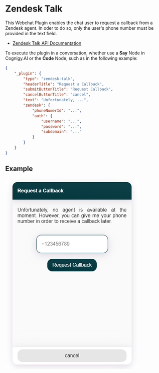 # Zendesk Talk

This Webchat Plugin enables the chat user to request a callback from a Zendesk agent. In oder to do so, only the user's phone number must be provided in the text field.

- [Zendesk Talk API Documentation](https://developer.zendesk.com/api-reference/voice/talk-api/callback_requests/)

To execute the plugin in a conversation, whether use a **Say** Node in Cognigy.AI or the **Code** Node, such as in the following example:

```json
{
    "_plugin": {
        "type": "zendesk-talk",
        "headerTitle": "Request a Callback",
        "submitButtonTitle": "Request Callback",
        "cancelButtonTitle": "cancel",
        "text": "Unfortunately, ...",
        "zendesk": {
            "phoneNumerId": "...",
            "auth": {
                "username": "...",
                "password": "...",
                "subdomain": "..."
            }
        }
    }
}
```

## Example

<img src="./docs/requestCallbackScreenshot.PNG"></img>